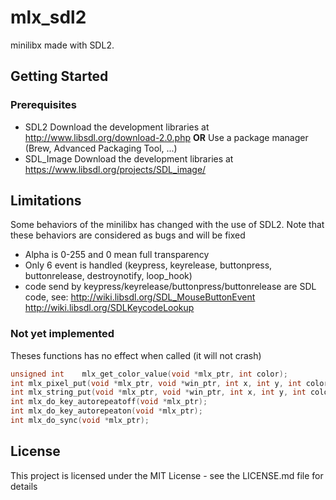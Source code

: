 # mlx_sdl2
minilibx made with SDL2.
## Getting Started
### Prerequisites
 * SDL2
Download the development libraries at http://www.libsdl.org/download-2.0.php
**OR**
Use a package manager (Brew, Advanced Packaging Tool, ...)
 * SDL_Image
 Download the development libraries at https://www.libsdl.org/projects/SDL_image/

## Limitations
Some behaviors of the minilibx has changed with the use of SDL2. Note that these behaviors are considered as bugs and will be fixed
 - Alpha is 0-255 and 0 mean full transparency
 - Only 6 event is handled (keypress, keyrelease, buttonpress, buttonrelease, destroynotify, loop_hook)
 - code send by keypress/keyrelease/buttonpress/buttonrelease are SDL code,
 see:
 http://wiki.libsdl.org/SDL_MouseButtonEvent
 http://wiki.libsdl.org/SDLKeycodeLookup
### Not yet implemented
Theses functions has no effect when called (it will not crash)
```c
unsigned int	mlx_get_color_value(void *mlx_ptr, int color);
int	mlx_pixel_put(void *mlx_ptr, void *win_ptr, int x, int y, int color);
int	mlx_string_put(void *mlx_ptr, void *win_ptr, int x, int y, int color, char *string);
int	mlx_do_key_autorepeatoff(void *mlx_ptr);
int	mlx_do_key_autorepeaton(void *mlx_ptr);
int	mlx_do_sync(void *mlx_ptr);
```
## License
This project is licensed under the MIT License - see the LICENSE.md file for details
